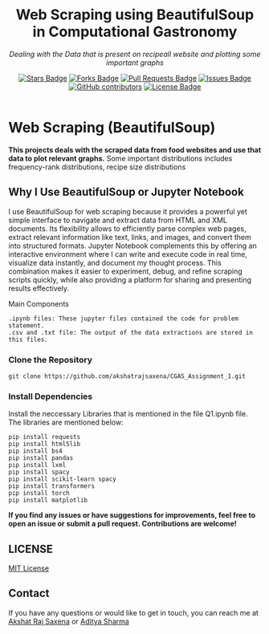 <h1 align="center">Web Scraping using BeautifulSoup in Computational Gastronomy</h1>
<p align="center"><i>Dealing with the Data that is present on recipeall website and plotting some important graphs</i></p>
<div align="center">
  <a href="https://github.com/akshatrajsaxena/CGAS_Assignment_1/stargazers"><img src="https://img.shields.io/github/stars/akshatrajsaxena/CGAS_Assignment_1" alt="Stars Badge"/></a>
  <a href="https://github.com/akshatrajsaxena/CGAS_Assignment_1/network/members"><img src="https://img.shields.io/github/forks/akshatrajsaxena/CGAS_Assignment_1" alt="Forks Badge"/></a>
  <a href="https://github.com/akshatrajsaxena/CGAS_Assignment_1/pulls"><img src="https://img.shields.io/github/issues-pr/akshatrajsaxena/CGAS_Assignment_1" alt="Pull Requests Badge"/></a>
  <a href="https://github.com/akshatrajsaxena/CGAS_Assignment_1/issues"><img src="https://img.shields.io/github/issues/akshatrajsaxena/CGAS_Assignment_1" alt="Issues Badge"/></a>
  <a href="https://github.com/akshatrajsaxena/CGAS_Assignment_1/graphs/contributors"><img alt="GitHub contributors" src="https://img.shields.io/github/contributors/CGAS_Assignment_1/MyPortfolioReact" ?color=2b9348"></a>
  <a href="https://github.com/akshatrajsaxena/CGAS_Assignment_1/blob/master/LICENSE"><img src="https://img.shields.io/github/license/akshatrajsaxena/CGAS_Assignment_1" ?color=2b9348" alt="License Badge"/></a>
</div>
<br>

# Web Scraping (BeautifulSoup)
 
 **This projects deals with the scraped data from food websites and use that data to plot relevant graphs.** Some important distributions includes frequency-rank distributions, recipe size distributions 

## Why I Use BeautifulSoup or Jupyter Notebook

I use BeautifulSoup for web scraping because it provides a powerful yet simple interface to navigate and extract data from HTML and XML documents. Its flexibility allows to efficiently parse complex web pages, extract relevant information like text, links, and images, and convert them into structured formats. Jupyter Notebook complements this by offering an interactive environment where I can write and execute code in real time, visualize data instantly, and document my thought process. This combination makes it easier to experiment, debug, and refine scraping scripts quickly, while also providing a platform for sharing and presenting results effectively.

Main Components

```
.ipynb files: These jupyter files contained the code for problem statement.
.csv and .txt file: The output of the data extractions are stored in this files.

```


### Clone the Repository

```
git clone https://github.com/akshatrajsaxena/CGAS_Assignment_1.git
```



### Install Dependencies

Install the neccessary Libraries that is mentioned in the file Q1.ipynb file. The libraries are mentioned below:

```
pip install requests 
pip install html5lib 
pip install bs4 
pip install pandas 
pip install lxml 
pip install spacy 
pip install scikit-learn spacy 
pip install transformers 
pip install torch 
pip install matplotlib
```


**If you find any issues or have suggestions for improvements, feel free to open an issue or submit a pull request. Contributions are welcome!**


## LICENSE

[MIT License](https://github.com/akshatrajsaxena/CGAS_Assignment_1/blob/main/LICENSE)

## Contact

If you have any questions or would like to get in touch, you can reach me at [Akshat Raj Saxena](mailto:akshat22054@iiitd.ac.in) or [Aditya Sharma](mailto:aditya22038@iiitd.ac.in)
